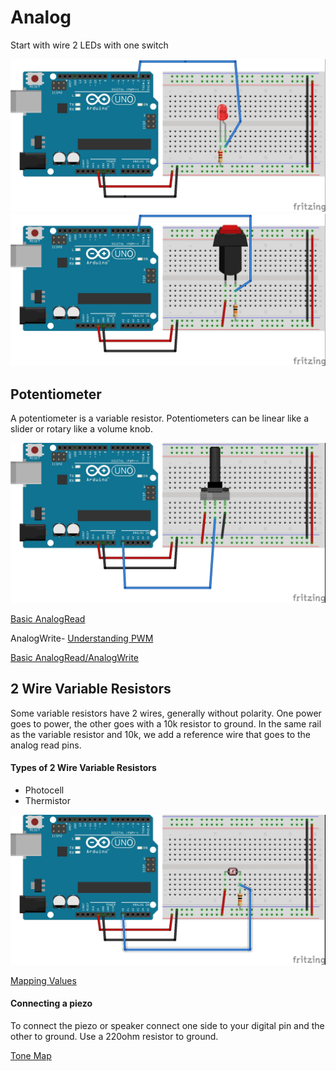 # Analog

Start with wire 2 LEDs with one switch

![Basic Arduino LED](../BreadboardExamples/basicLEDArduino_bb.jpg)
![Basic Switch](../BreadboardExamples/switch_bb.jpg)


## Potentiometer

A potentiometer is a variable resistor. Potentiometers can be linear like a slider or rotary like a volume knob.

![Analog Pot](../BreadboardExamples/analogpot_bb.jpg)

[Basic AnalogRead](../BreadboardExamples/analogRead.ino)

AnalogWrite- [Understanding PWM](https://www.arduino.cc/en/Tutorial/PWM)

[Basic AnalogRead/AnalogWrite](../BreadboardExamples/analogReadInOut.ino)

## 2 Wire Variable Resistors

Some variable resistors have 2 wires, generally without polarity. One power goes to power, the other goes with a 10k resistor to ground. In the same rail as the variable resistor and 10k, we add a reference wire that goes to the analog read pins.

#### Types of 2 Wire Variable Resistors

* Photocell
* Thermistor

![2 Wire Variable Resistor](../BreadboardExamples/analog2wire_bb.jpg)

[Mapping Values](https://github.com/zevenrodriguez/CIM542-642/blob/master/arduino/map/map.ino)

#### Connecting a piezo
To connect the piezo or speaker connect one side to your digital pin and the other to ground. Use a 220ohm resistor to ground.

[Tone Map](https://github.com/zevenrodriguez/CIM542-642/blob/master/arduino/toneMap/toneMap.ino)
